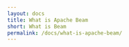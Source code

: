 ```yaml
---
layout: docs
title: What is Apache Beam
short: What is Beam
permalink: /docs/what-is-apache-beam/
---
```

